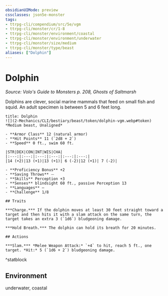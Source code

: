 ```yaml
---
obsidianUIMode: preview
cssclasses: json5e-monster
tags:
- ttrpg-cli/compendium/src/5e/vgm
- ttrpg-cli/monster/cr/1-8
- ttrpg-cli/monster/environment/coastal
- ttrpg-cli/monster/environment/underwater
- ttrpg-cli/monster/size/medium
- ttrpg-cli/monster/type/beast
aliases: ["Dolphin"]
---
```

# Dolphin
*Source: Volo's Guide to Monsters p. 208, Ghosts of Saltmarsh*  


Dolphins are clever, social marine mammals that feed on small fish and squid. An adult specimen is between 5 and 6 feet long.

```ad-statblock
title: Dolphin
![](2-Mechanics/CLI/bestiary/beast/token/dolphin-vgm.webp#token)
*Medium beast, Unaligned*

- **Armor Class** 12 (natural armor)
- **Hit Points** 11 (`2d8 + 2`) 
- **Speed** 0 ft., swim 60 ft.

|STR|DEX|CON|INT|WIS|CHA|
|:---:|:---:|:---:|:---:|:---:|:---:|
|14 (+2)|13 (+1)|13 (+1)| 6 (-2)|12 (+1)| 7 (-2)|

- **Proficiency Bonus** +2
- **Saving Throws** ⏤
- **Skills** Perception +3
- **Senses** blindsight 60 ft., passive Perception 13
- **Languages** —
- **Challenge** 1/8

## Traits

***Charge.*** If the dolphin moves at least 30 feet straight toward a target and then hits it with a slam attack on the same turn, the target takes an extra 3 (`1d6`) bludgeoning damage.

***Hold Breath.*** The dolphin can hold its breath for 20 minutes.

## Actions

***Slam.*** *Melee Weapon Attack:* `+4` to hit, reach 5 ft., one target. *Hit:* 5 (`1d6 + 2`) bludgeoning damage.
```
^statblock

## Environment

underwater, coastal